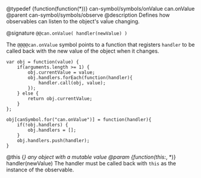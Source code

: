 @typedef {function(function(*))} can-symbol/symbols/onValue can.onValue
@parent can-symbol/symbols/observe
@description Defines how observables can listen to the object's value changing.

@signature `@@can.onValue( handler(newValue) )`

The `@@@@can.onValue` symbol points to a function that registers 
 `handler` to be called back with the new value of the object when it
 changes.  

```
var obj = function(value) {
	if(arguments.length >= 1) {
		obj.currentValue = value;
		obj.handlers.forEach(function(handler){
			handler.call(obj, value);
		});
	} else {
		return obj.currentValue;
	}
};

obj[canSymbol.for("can.onValue")] = function(handler){
	if(!obj.handlers) {
		obj.handlers = [];
	}
	obj.handlers.push(handler);
}
```

@this {*} any object with a mutable value
@param {function(this:*, *)} handler(newValue) The handler must be called back with `this` as the instance of the observable. 
